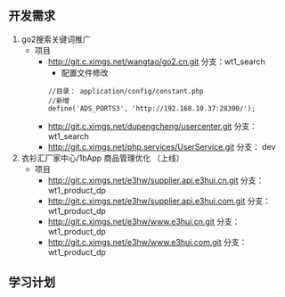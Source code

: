 ## 开发需求
1. go2搜索关键词推广
    - 项目
        - http://git.c.ximgs.net/wangtao/go2.cn.git  分支：wt1_search
          - 配置文件修改
          ```
          //目录： application/config/constant.php
          //新增
          define('ADS_PORTS3', 'http://192.168.10.37:28300/');
          ```
        - http://git.c.ximgs.net/dupengcheng/usercenter.git 分支：wt1_search
        - http://git.c.ximgs.net/php.services/UserService.git 分支： dev
2. 衣衫汇厂家中心/1bApp 商品管理优化 （上线）
    - 项目
        - http://git.c.ximgs.net/e3hw/supplier.api.e3hui.cn.git 分支： wt1_product_dp
        - http://git.c.ximgs.net/e3hw/supplier.api.e3hui.com.git 分支： wt1_product_dp
        - http://git.c.ximgs.net/e3hw/www.e3hui.cn.git 分支： wt1_product_dp
        - http://git.c.ximgs.net/e3hw/www.e3hui.com.git 分支： wt1_product_dp

## 学习计划
